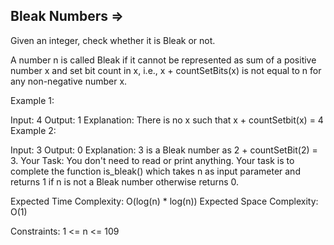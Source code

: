 Bleak Numbers   =>
-------------


Given an integer, check whether it is Bleak or not.

A number n is called Bleak if it cannot be represented as sum of a positive number x and set bit count in x, i.e., x + countSetBits(x) is not equal to n for any non-negative number x.

Example 1:

Input: 
4
Output: 
1
Explanation: 
There is no x such that x + countSetbit(x) = 4
Example 2:

Input: 
3
Output: 
0
Explanation: 
3 is a Bleak number as 2 + countSetBit(2) = 3.
Your Task:
You don't need to read or print anything. Your task is to complete the function is_bleak() which takes n as input parameter and returns 1 if n is not a Bleak number otherwise returns 0.

Expected Time Complexity: O(log(n) * log(n))
Expected Space Complexity: O(1)
 
Constraints:
1 <= n <= 109
